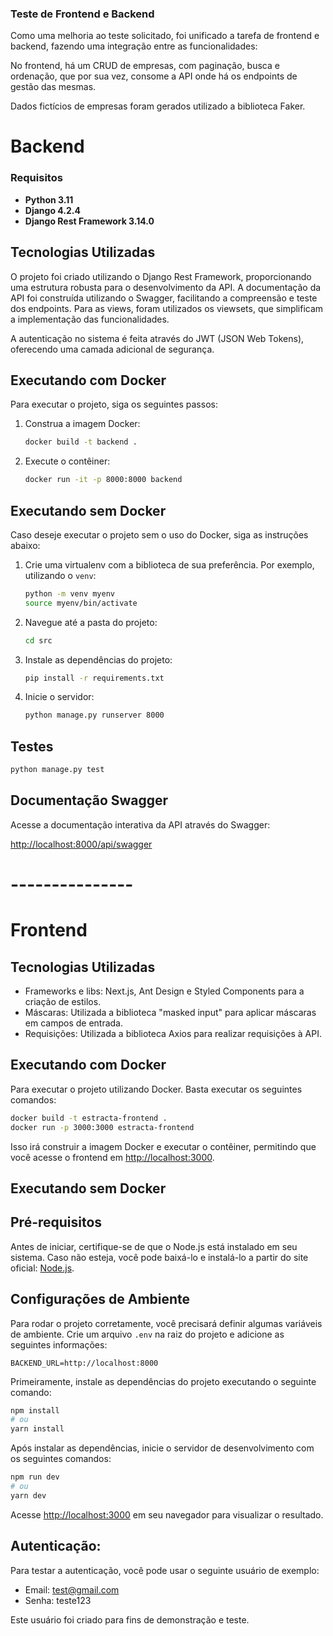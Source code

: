 ### Teste de Frontend e Backend 

Como uma melhoria ao teste solicitado, foi unificado a tarefa de frontend e backend, fazendo uma integração entre as
funcionalidades:

No frontend, há um CRUD de empresas, com paginação, busca e ordenação, que por sua vez, consome a API onde há os
endpoints de gestão das mesmas.

Dados fictícios de empresas foram gerados utilizado a biblioteca Faker.

# Backend

### Requisitos

- **Python 3.11**
- **Django 4.2.4**
- **Django Rest Framework 3.14.0**

## Tecnologias Utilizadas

O projeto foi criado utilizando o Django Rest Framework, proporcionando uma estrutura robusta para o desenvolvimento da
API. A documentação da API foi construída utilizando o Swagger, facilitando a compreensão e teste dos endpoints. Para as
views, foram utilizados os viewsets, que simplificam a implementação das funcionalidades.

A autenticação no sistema é feita através do JWT (JSON Web Tokens), oferecendo uma camada adicional de segurança.

## Executando com Docker

Para executar o projeto, siga os seguintes passos:

1. Construa a imagem Docker:

    ```sh
    docker build -t backend .
    ```

2. Execute o contêiner:

    ```sh
    docker run -it -p 8000:8000 backend 
    ```

## Executando sem Docker

Caso deseje executar o projeto sem o uso do Docker, siga as instruções abaixo:

1. Crie uma virtualenv com a biblioteca de sua preferência. Por exemplo, utilizando o `venv`:

    ```sh
    python -m venv myenv
    source myenv/bin/activate
    ```

2. Navegue até a pasta do projeto:

    ```sh
    cd src
    ```

3. Instale as dependências do projeto:

    ```sh
    pip install -r requirements.txt
    ```

4. Inicie o servidor:

    ```sh
    python manage.py runserver 8000
    ```

## Testes

```sh
python manage.py test
```

## Documentação Swagger

Acesse a documentação interativa da API através do Swagger:

[http://localhost:8000/api/swagger](http://localhost:8000/api/swagger)

# ---------------

# Frontend


## Tecnologias Utilizadas

- Frameworks e libs: Next.js, Ant Design e Styled Components para a criação de estilos.
- Máscaras: Utilizada a biblioteca "masked input" para aplicar máscaras em campos de entrada.
- Requisições: Utilizada a biblioteca Axios para realizar requisições à API.

## Executando com Docker

Para executar o projeto utilizando Docker. Basta executar os seguintes comandos:

```bash
docker build -t estracta-frontend .
docker run -p 3000:3000 estracta-frontend
```

Isso irá construir a imagem Docker e executar o contêiner, permitindo que você acesse o frontend
em [http://localhost:3000](http://localhost:3000).

## Executando sem Docker

## Pré-requisitos

Antes de iniciar, certifique-se de que o Node.js está instalado em seu sistema. Caso não esteja, você pode baixá-lo e
instalá-lo a partir do site oficial: [Node.js](https://nodejs.org/).

## Configurações de Ambiente

Para rodar o projeto corretamente, você precisará definir algumas variáveis de ambiente. Crie um arquivo `.env` na raiz
do projeto e adicione as seguintes informações:

```env
BACKEND_URL=http://localhost:8000
```

Primeiramente, instale as dependências do projeto executando o seguinte comando:

```bash
npm install
# ou
yarn install
```

Após instalar as dependências, inicie o servidor de desenvolvimento com os seguintes comandos:

```bash
npm run dev
# ou
yarn dev
```

Acesse [http://localhost:3000](http://localhost:3000) em seu navegador para visualizar o resultado.

## Autenticação:

Para testar a autenticação, você pode usar o seguinte usuário de exemplo:

- Email: test@gmail.com
- Senha: teste123

Este usuário foi criado para fins de demonstração e teste.
